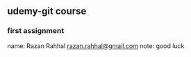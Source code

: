 ## udemy-git course
### first assignment
name: Razan Rahhal <razan.rahhal@gmail.com>
note: good luck